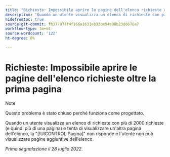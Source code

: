 ```yaml
---
title: "Richieste: Impossibile aprire le pagine dell'elenco richieste oltre la prima pagina"
description: "Quando un utente visualizza un elenco di richieste con più di 2000 richieste (e quindi più di una pagina) e tenta di visualizzare un'altra pagina dell'elenco, la [!UICONTROL Pagina X] Il pulsante non risponde e l'utente non può visualizzare ulteriori pagine dell'elenco."
hidefromtoc: true
source-git-commit: fb377977f4f166a1631eb33be94a88b23d8676a7
workflow-type: tm+mt
source-wordcount: '122'
ht-degree: 0%

---
```



# Richieste: Impossibile aprire le pagine dell&#39;elenco richieste oltre la prima pagina

>[!NOTE]
>
> Questo problema è stato chiuso perché funziona come progettato.

Quando un utente visualizza un elenco di richieste con più di 2000 richieste (e quindi più di una pagina) e tenta di visualizzare un&#39;altra pagina dell&#39;elenco, la &quot;[!UICONTROL Pagina]&quot; non risponde e l&#39;utente non può visualizzare pagine aggiuntive dell&#39;elenco.

_Prima segnalazione il 28 luglio 2022._

